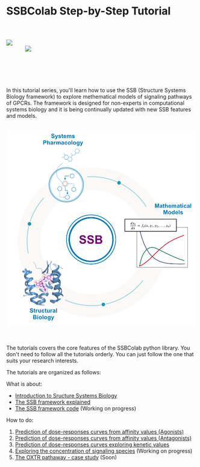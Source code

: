 # SSBColab Step-by-Step Tutorial

<div style="padding-bottom:50px">
<img src="https://res.cloudinary.com/djz27k5hg/image/upload/v1637335206/logos/Logo_des_Forschungszentrums_J_C3_BClich_seit_2018_hcliq4.svg" width=250 align='left' style="margin-top:40px"/>
<img src="https://res.cloudinary.com/djz27k5hg/image/upload/v1637657234/logos/HBP_horizontal_logo_qtcyzn.png" width="300" align='left' style="margin-left:50px;">
</div>  
<br>
<br><br><br><br><br>

In this tutorial series, you'll learn how to use the SSB (Structure Systems Biology framework) to explore methematical models of signaling pathways of GPCRs.
The framework is designed for non-experts in computational systems biology and it is being continually updated with new SSB features and models.
<br><br>
<p align="center"> 
  <img src="./docs/img/SSB_img.png" alt='SSB_img' width="500" >
</p>
<br><br>
The tutorials covers the core features of the SSBColab python library. You don't need to follow all the tutorials orderly. You can just follow the one that suits your research interests. 

The tutorials are organized as follows:

What is about:
* [Introduction to Sructure Systems Biology ](/docs/structure_systems_biology.md)
* [The SSB framework explained](/docs/ssb_framework.md)
* [The SSB framework code](/docs/ssb_code.md) (Working on progress)

How to do:

1. [Prediction of dose-responses curves from affinity values (Agonists)](SSBColab-Tutorial1.ipynb) 
2. [Prediction of dose-responses curves from affinity values (Antagonists)](SSBColab-Tutorial2.ipynb)
3. [Prediction of dose-responses curves exploring kenetic values](SSBColab-Tutorial3.ipynb)
4. [Exploring the concentration of signaling species](SSBColab-Tutorial4.ipynb) (Working on progress)
5. [The OXTR pathaway - case study](SSBColab-OXTR.ipynb) (Soon)


